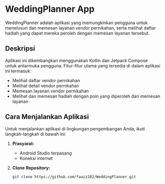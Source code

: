 # WeddingPlanner App

WeddingPlanner adalah aplikasi yang memungkinkan pengguna untuk menelusuri dan memesan layanan vendor pernikahan, serta melihat daftar hadiah yang dapat mereka peroleh dengan memesan layanan tersebut.

## Deskripsi

Aplikasi ini dikembangkan menggunakan Kotlin dan Jetpack Compose untuk antarmuka pengguna. Fitur-fitur utama yang tersedia di dalam aplikasi ini termasuk:

- Melihat daftar vendor pernikahan
- Melihat detail vendor pernikahan
- Memesan layanan vendor pernikahan
- Melihat dan memesan hadiah dengan poin yang diperoleh dari memesan layanan

## Cara Menjalankan Aplikasi

Untuk menjalankan aplikasi di lingkungan pengembangan Anda, ikuti langkah-langkah di bawah ini:

1. **Prasyarat:**
   - Android Studio terpasang
   - Koneksi internet

2. **Clone Repository:**
   ```bash
   git clone https://github.com/faaiz282/WeddingPlanner.git
